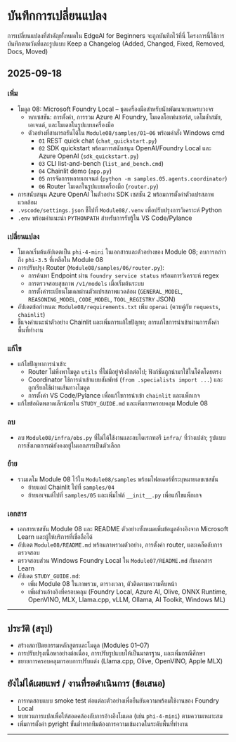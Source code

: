 <!--
CO_OP_TRANSLATOR_METADATA:
{
  "original_hash": "b02a49f9b47dc500f1b4791c01bb9501",
  "translation_date": "2025-09-22T19:14:27+00:00",
  "source_file": "CHANGELOG.md",
  "language_code": "th"
}
-->
# บันทึกการเปลี่ยนแปลง

การเปลี่ยนแปลงที่สำคัญทั้งหมดใน EdgeAI for Beginners จะถูกบันทึกไว้ที่นี่ โครงการนี้ใช้การบันทึกตามวันที่และรูปแบบ Keep a Changelog (Added, Changed, Fixed, Removed, Docs, Moved)

## 2025-09-18

### เพิ่ม
- โมดูล 08: Microsoft Foundry Local – ชุดเครื่องมือสำหรับนักพัฒนาแบบครบวงจร
  - หกเซสชัน: การตั้งค่า, การรวม Azure AI Foundry, โมเดลโอเพ่นซอร์ส, เดโมล้ำสมัย, เอเจนต์, และโมเดลในรูปแบบเครื่องมือ
  - ตัวอย่างที่สามารถรันได้ใน `Module08/samples/01`–`06` พร้อมคำสั่ง Windows cmd
    - `01` REST quick chat (`chat_quickstart.py`)
    - `02` SDK quickstart พร้อมการสนับสนุน OpenAI/Foundry Local และ Azure OpenAI (`sdk_quickstart.py`)
    - `03` CLI list-and-bench (`list_and_bench.cmd`)
    - `04` Chainlit demo (`app.py`)
    - `05` การจัดการหลายเอเจนต์ (`python -m samples.05.agents.coordinator`)
    - `06` Router โมเดลในรูปแบบเครื่องมือ (`router.py`)
- การสนับสนุน Azure OpenAI ในตัวอย่าง SDK เซสชัน 2 พร้อมการตั้งค่าตัวแปรสภาพแวดล้อม
- `.vscode/settings.json` ชี้ไปที่ `Module08/.venv` เพื่อปรับปรุงการวิเคราะห์ Python
- `.env` พร้อมคำแนะนำ `PYTHONPATH` สำหรับการรับรู้ใน VS Code/Pylance

### เปลี่ยนแปลง
- โมเดลเริ่มต้นอัปเดตเป็น `phi-4-mini` ในเอกสารและตัวอย่างของ Module 08; ลบการกล่าวถึง `phi-3.5` ที่เหลือใน Module 08
- การปรับปรุง Router (`Module08/samples/06/router.py`):
  - การค้นหา Endpoint ผ่าน `foundry service status` พร้อมการวิเคราะห์ regex
  - การตรวจสอบสุขภาพ `/v1/models` เมื่อเริ่มต้นระบบ
  - การตั้งค่าระเบียนโมเดลผ่านตัวแปรสภาพแวดล้อม (`GENERAL_MODEL`, `REASONING_MODEL`, `CODE_MODEL`, `TOOL_REGISTRY` JSON)
- อัปเดตข้อกำหนด: `Module08/requirements.txt` เพิ่ม `openai` (ควบคู่กับ `requests`, `chainlit`)
- ชี้แจงคำแนะนำตัวอย่าง Chainlit และเพิ่มการแก้ไขปัญหา; การแก้ไขการนำเข้าผ่านการตั้งค่าพื้นที่ทำงาน

### แก้ไข
- แก้ไขปัญหาการนำเข้า:
  - Router ไม่พึ่งพาโมดูล `utils` ที่ไม่มีอยู่จริงอีกต่อไป; ฟังก์ชันถูกนำมาใช้ในโค้ดโดยตรง
  - Coordinator ใช้การนำเข้าแบบสัมพัทธ์ (`from .specialists import ...`) และถูกเรียกใช้ผ่านเส้นทางโมดูล
  - การตั้งค่า VS Code/Pylance เพื่อแก้ไขการนำเข้า `chainlit` และแพ็กเกจ
- แก้ไขข้อผิดพลาดเล็กน้อยใน `STUDY_GUIDE.md` และเพิ่มการครอบคลุม Module 08

### ลบ
- ลบ `Module08/infra/obs.py` ที่ไม่ได้ใช้งานและลบไดเรกทอรี `infra/` ที่ว่างเปล่า; รูปแบบการสังเกตการณ์ยังคงอยู่ในเอกสารเป็นตัวเลือก

### ย้าย
- รวมเดโม Module 08 ไว้ใน `Module08/samples` พร้อมโฟลเดอร์ที่ระบุหมายเลขเซสชัน
  - ย้ายแอป Chainlit ไปที่ `samples/04`
  - ย้ายเอเจนต์ไปที่ `samples/05` และเพิ่มไฟล์ `__init__.py` เพื่อแก้ไขแพ็กเกจ

### เอกสาร
- เอกสารเซสชัน Module 08 และ README ตัวอย่างทั้งหมดเพิ่มข้อมูลอ้างอิงจาก Microsoft Learn และผู้ให้บริการที่เชื่อถือได้
- อัปเดต `Module08/README.md` พร้อมภาพรวมตัวอย่าง, การตั้งค่า router, และเคล็ดลับการตรวจสอบ
- ตรวจสอบส่วน Windows Foundry Local ใน `Module07/README.md` กับเอกสาร Learn
- อัปเดต `STUDY_GUIDE.md`:
  - เพิ่ม Module 08 ในภาพรวม, ตารางเวลา, ตัวติดตามความคืบหน้า
  - เพิ่มส่วนอ้างอิงที่ครอบคลุม (Foundry Local, Azure AI, Olive, ONNX Runtime, OpenVINO, MLX, Llama.cpp, vLLM, Ollama, AI Toolkit, Windows ML)

---

## ประวัติ (สรุป)
- สร้างสถาปัตยกรรมหลักสูตรและโมดูล (Modules 01–07)
- การปรับปรุงเนื้อหาอย่างต่อเนื่อง, การปรับรูปแบบให้เป็นมาตรฐาน, และเพิ่มกรณีศึกษา
- ขยายการครอบคลุมกรอบการปรับแต่ง (Llama.cpp, Olive, OpenVINO, Apple MLX)

## ยังไม่ได้เผยแพร่ / งานที่รอดำเนินการ (ข้อเสนอ)
- การทดสอบแบบ smoke test ต่อแต่ละตัวอย่างเพื่อยืนยันความพร้อมใช้งานของ Foundry Local
- ทบทวนการแปลเพื่อให้สอดคล้องกับการอ้างอิงโมเดล (เช่น `phi-4-mini`) ตามความเหมาะสม
- เพิ่มการตั้งค่า pyright ขั้นต่ำหากทีมต้องการความเข้มงวดในระดับพื้นที่ทำงาน

---

